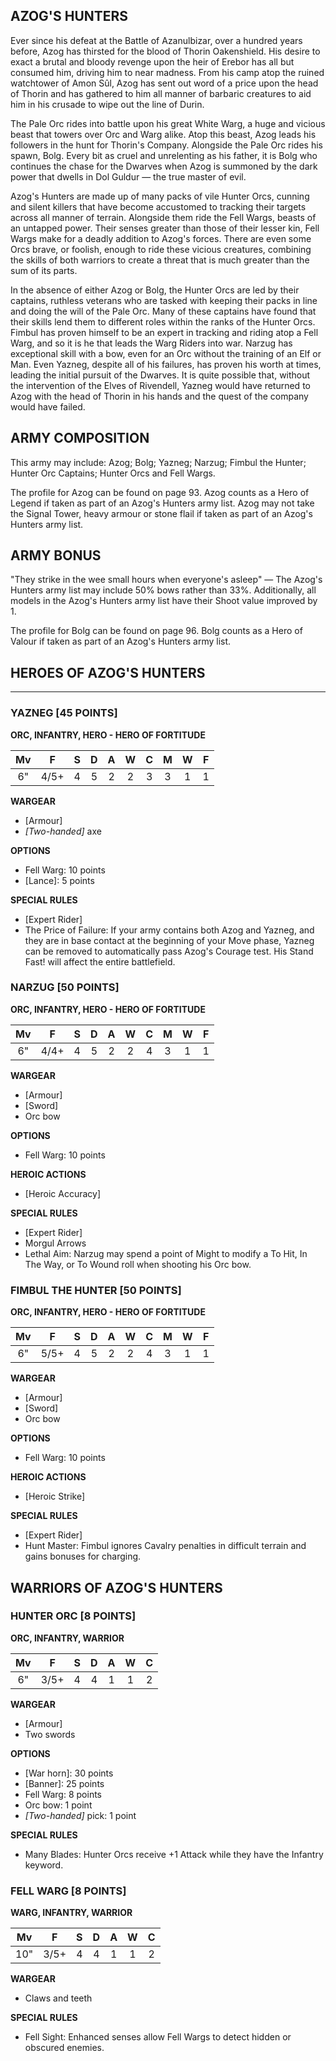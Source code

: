 ﻿## AZOG'S HUNTERS

Ever since his defeat at the Battle of Azanulbizar, over a hundred years before, Azog has thirsted for the blood of Thorin Oakenshield. His desire to exact a brutal and bloody revenge upon the heir of Erebor has all but consumed him, driving him to near madness. From his camp atop the ruined watchtower of Amon Sûl, Azog has sent out word of a price upon the head of Thorin and has gathered to him all manner of barbaric creatures to aid him in his crusade to wipe out the line of Durin.

The Pale Orc rides into battle upon his great White Warg, a huge and vicious beast that towers over Orc and Warg alike. Atop this beast, Azog leads his followers in the hunt for Thorin's Company. Alongside the Pale Orc rides his spawn, Bolg. Every bit as cruel and unrelenting as his father, it is Bolg who continues the chase for the Dwarves when Azog is summoned by the dark power that dwells in Dol Guldur — the true master of evil.

Azog's Hunters are made up of many packs of vile Hunter Orcs, cunning and silent killers that have become accustomed to tracking their targets across all manner of terrain. Alongside them ride the Fell Wargs, beasts of an untapped power. Their senses greater than those of their lesser kin, Fell Wargs make for a deadly addition to Azog's forces. There are even some Orcs brave, or foolish, enough to ride these vicious creatures, combining the skills of both warriors to create a threat that is much greater than the sum of its parts.

In the absence of either Azog or Bolg, the Hunter Orcs are led by their captains, ruthless veterans who are tasked with keeping their packs in line and doing the will of the Pale Orc. Many of these captains have found that their skills lend them to different roles within the ranks of the Hunter Orcs. Fimbul has proven himself to be an expert in tracking and riding atop a Fell Warg, and so it is he that leads the Warg Riders into war. Narzug has exceptional skill with a bow, even for an Orc without the training of an Elf or Man. Even Yazneg, despite all of his failures, has proven his worth at times, leading the initial pursuit of the Dwarves. It is quite possible that, without the intervention of the Elves of Rivendell, Yazneg would have returned to Azog with the head of Thorin in his hands and the quest of the company would have failed.

## ARMY COMPOSITION

This army may include: Azog; Bolg; Yazneg; Narzug; Fimbul the Hunter; Hunter Orc Captains; Hunter Orcs and Fell Wargs.

The profile for Azog can be found on page 93. Azog counts as a Hero of Legend if taken as part of an Azog's Hunters army list. Azog may not take the Signal Tower, heavy armour or stone flail if taken as part of an Azog's Hunters army list.

## ARMY BONUS

"They strike in the wee small hours when everyone's asleep" — The Azog's Hunters army list may include 50% bows rather than 33%. Additionally, all models in the Azog's Hunters army list have their Shoot value improved by 1.

The profile for Bolg can be found on page 96. Bolg counts as a Hero of Valour if taken as part of an Azog's Hunters army list.

## HEROES OF AZOG'S HUNTERS

---

### YAZNEG [45 POINTS]
**ORC, INFANTRY, HERO - HERO OF FORTITUDE**

| Mv | F  | S | D | A | W | C | M | W | F |
|:--:|:--:|:-:|:--:|:-:|:-:|:-:|:-:|:-:|:-:|
| 6" | 4/5+ | 4 | 5 | 2 | 2 | 3 | 3 | 1 | 1 |

**WARGEAR**

- [Armour]
- *[Two-handed]* axe

**OPTIONS**

- Fell Warg: 10 points
- [Lance]: 5 points

**SPECIAL RULES**

- [Expert Rider]
- The Price of Failure: If your army contains both Azog and Yazneg, and they are in base contact at the beginning of your Move phase, Yazneg can be removed to automatically pass Azog's Courage test. His Stand Fast! will affect the entire battlefield.

### NARZUG [50 POINTS]
**ORC, INFANTRY, HERO - HERO OF FORTITUDE**

| Mv | F  | S | D | A | W | C | M | W | F |
|:--:|:--:|:-:|:--:|:-:|:-:|:-:|:-:|:-:|:-:|
| 6" | 4/4+ | 4 | 5 | 2 | 2 | 4 | 3 | 1 | 1 |

**WARGEAR**

- [Armour]
- [Sword]
- Orc bow

**OPTIONS**

- Fell Warg: 10 points

**HEROIC ACTIONS**

- [Heroic Accuracy]

**SPECIAL RULES**

- [Expert Rider]
- Morgul Arrows
- Lethal Aim: Narzug may spend a point of Might to modify a To Hit, In The Way, or To Wound roll when shooting his Orc bow.

### FIMBUL THE HUNTER [50 POINTS]
**ORC, INFANTRY, HERO - HERO OF FORTITUDE**

| Mv | F  | S | D | A | W | C | M | W | F |
|:--:|:--:|:-:|:--:|:-:|:-:|:-:|:-:|:-:|:-:|
| 6" | 5/5+ | 4 | 5 | 2 | 2 | 4 | 3 | 1 | 1 |

**WARGEAR**

- [Armour]
- [Sword]
- Orc bow

**OPTIONS**

- Fell Warg: 10 points

**HEROIC ACTIONS**

- [Heroic Strike]

**SPECIAL RULES**

- [Expert Rider]
- Hunt Master: Fimbul ignores Cavalry penalties in difficult terrain and gains bonuses for charging.

## WARRIORS OF AZOG'S HUNTERS

### HUNTER ORC [8 POINTS]
**ORC, INFANTRY, WARRIOR**

| Mv | F  | S | D | A | W | C |
|:--:|:--:|:-:|:--:|:-:|:-:|:-:|
| 6" | 3/5+ | 4 | 4 | 1 | 1 | 2 |

**WARGEAR**

- [Armour]
- Two swords

**OPTIONS**

- [War horn]: 30 points
- [Banner]: 25 points
- Fell Warg: 8 points
- Orc bow: 1 point
- *[Two-handed]* pick: 1 point

**SPECIAL RULES**

- Many Blades: Hunter Orcs receive +1 Attack while they have the Infantry keyword.

### FELL WARG [8 POINTS]
**WARG, INFANTRY, WARRIOR**

| Mv | F  | S | D | A | W | C |
|:--:|:--:|:-:|:--:|:-:|:-:|:-:|
| 10" | 3/5+ | 4 | 4 | 1 | 1 | 2 |

**WARGEAR**

- Claws and teeth

**SPECIAL RULES**

- Fell Sight: Enhanced senses allow Fell Wargs to detect hidden or obscured enemies.
